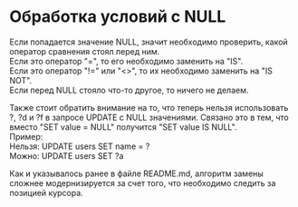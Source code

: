 # Обработка условий с NULL
Если попадается значение NULL, значит необходимо проверить, какой оператор сравнения стоял перед ним.  
Если это оператор "=", то его необходимо заменить на "IS".  
Если это оператор "!=" или "<>", то их необходимо заменить на "IS NOT".  
Если перед NULL стояло что-то другое, то ничего не делаем.

Также стоит обратить внимание на то, что теперь нельзя использовать ?, ?d и ?f в запросе UPDATE c NULL значениями. Связано это в тем, что вместо "SET value = NULL" получится "SET value IS NULL".  
Пример:  
Нельзя: UPDATE users SET name = ?  
Можно: UPDATE users SET ?a

Как и указывалось ранее в файле README.md, алгоритм замены сложнее модернизируется за счет того, что необходимо следить за позицией курсора.

